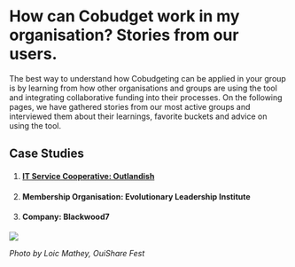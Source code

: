 # How can Cobudget work in my organisation? Stories from our users.

The best way to understand how Cobudgeting can be applied in your group is by learning from how other organisations and groups are using the tool and integrating collaborative funding into their processes. On the following pages, we have gathered stories from our most active groups and interviewed them about their learnings, favorite buckets and advice on using the tool.

## Case Studies

1. #### [IT Service Cooperative: Outlandish](https://greaterthan.gitbooks.io/greaterthan-s-guide-to-collaborative-finance/content/use-case-outlandish.html)
2. #### Membership Organisation: Evolutionary Leadership Institute
3. #### Company: Blackwood7

![](https://c1.staticflickr.com/5/4295/35937824746_41712f0dce_z.jpg)

_Photo by Loic Mathey, OuiShare Fest_

